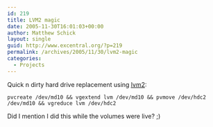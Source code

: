 ```yaml
---
id: 219
title: LVM2 magic
date: 2005-11-30T16:01:03+00:00
author: Matthew Schick
layout: single
guid: http://www.excentral.org/?p=219
permalink: /archives/2005/11/30/lvm2-magic
categories:
  - Projects
---
```

Quick n dirty hard drive replacement using <a href="http://sources.redhat.com/lvm2/"><acronym title="Logical Volume Management">lvm2</acronym></a>:
```shell
pvcreate /dev/md10 && vgextend lvm /dev/md10 && pvmove /dev/hdc2 /dev/md10 && vgreduce lvm /dev/hdc2
```

Did I mention I did this while the volumes were live? ;)
